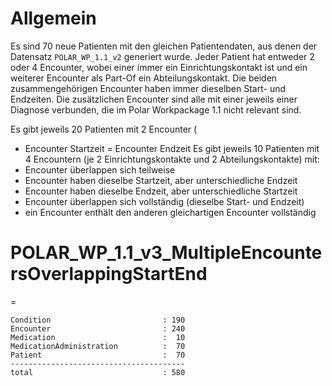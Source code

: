 # Allgemein

Es sind 70 neue Patienten mit den gleichen Patientendaten, aus denen der Datensatz `POLAR_WP_1.1_v2` generiert wurde. Jeder Patient hat entweder 2 oder 4 Encounter, wobei einer immer ein Einrichtungskontakt ist und ein weiterer Encounter als Part-Of ein Abteilungskontakt. Die beiden zusammengehörigen Encounter haben immer dieselben Start- und Endzeiten.
Die zusätzlichen Encounter sind alle mit einer jeweils einer Diagnose verbunden, die im Polar Workpackage 1.1 nicht relevant sind.

Es gibt jeweils 20 Patienten mit 2 Encounter (
* Encounter Startzeit = Encounter Endzeit
Es gibt jeweils 10 Patienten mit 4 Encountern (je 2 Einrichtungskontakte und 2 Abteilungskontakte) mit:
* Encounter überlappen sich teilweise
* Encounter haben dieselbe Startzeit, aber unterschiedliche Endzeit
* Encounter haben dieselbe Endzeit, aber unterschiedliche Startzeit
* Encounter überlappen sich vollständig (dieselbe Start- und Endzeit)
* ein Encounter enthält den anderen gleichartigen Encounter vollständig 

# POLAR_WP_1.1_v3_MultipleEncountersOverlappingStartEnd

=

    Condition                         : 190
    Encounter                         : 240
    Medication                        :  10
    MedicationAdministration          :  70
    Patient                           :  70
    ---------------------------------------
    total                             : 580
    